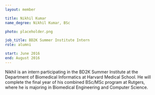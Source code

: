 ```yaml
---
layout: member

title: Nikhil Kumar
name_degree: Nikhil Kumar, BSc

photo: placeholder.png

job_title: BD2K Summer Institute Intern
role: alumni

start: June 2016
end: August 2016
---
```

Nikhil is an intern participating in the BD2K Summer Institute at the Department of Biomedical Informatics at Harvard Medical School. He will complete the final year of his combined BSc/MSc program at Rutgers, where he is majoring in Biomedical Engineering and Computer Science.